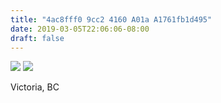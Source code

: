 ```yaml
---
title: "4ac8fff0 9cc2 4160 A01a A1761fb1d495"
date: 2019-03-05T22:06:06-08:00
draft: false
---
```


![](https://d17enza3bfujl8.cloudfront.net/L1000374.jpg)
![](https://d17enza3bfujl8.cloudfront.net/L1000377.jpg)

Victoria, BC
